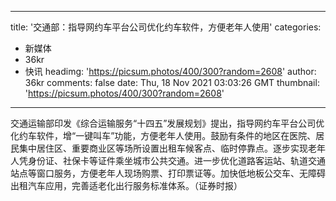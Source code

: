 
---
title: '交通部：指导网约车平台公司优化约车软件，方便老年人使用'
categories: 
 - 新媒体
 - 36kr
 - 快讯
headimg: 'https://picsum.photos/400/300?random=2608'
author: 36kr
comments: false
date: Thu, 18 Nov 2021 03:03:26 GMT
thumbnail: 'https://picsum.photos/400/300?random=2608'
---

<div>   
交通运输部印发《综合运输服务“十四五”发展规划》提出，指导网约车平台公司优化约车软件，增“一键叫车”功能，方便老年人使用。鼓励有条件的地区在医院、居民集中居住区、重要商业区等场所设置出租车候客点、临时停靠点。逐步实现老年人凭身份证、社保卡等证件乘坐城市公共交通。进一步优化道路客运站、轨道交通站点等窗口服务，方便老年人现场购票、打印票证等。加快低地板公交车、无障碍出租汽车应用，完善适老化出行服务标准体系。（证券时报）  
</div>
            